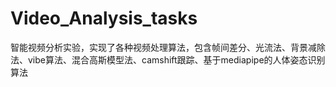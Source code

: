 # Video_Analysis_tasks
智能视频分析实验，实现了各种视频处理算法，包含帧间差分、光流法、背景减除法、vibe算法、混合高斯模型法、camshift跟踪、基于mediapipe的人体姿态识别算法

